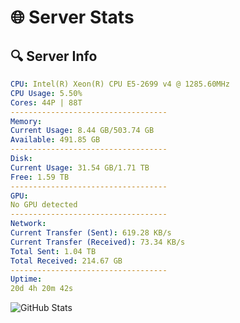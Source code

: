 # 🌐 Server Stats
## 🔍 Server Info
```yaml
CPU: Intel(R) Xeon(R) CPU E5-2699 v4 @ 1285.60MHz
CPU Usage: 5.50%
Cores: 44P | 88T
-----------------------------------
Memory:
Current Usage: 8.44 GB/503.74 GB
Available: 491.85 GB
-----------------------------------
Disk:
Current Usage: 31.54 GB/1.71 TB
Free: 1.59 TB
-----------------------------------
GPU:
No GPU detected
-----------------------------------
Network:
Current Transfer (Sent): 619.28 KB/s
Current Transfer (Received): 73.34 KB/s
Total Sent: 1.04 TB
Total Received: 214.67 GB
-----------------------------------
Uptime:
20d 4h 20m 42s
```
![GitHub Stats](https://img.shields.io/badge/Updated-2025-05-09_21:29:30-blue)